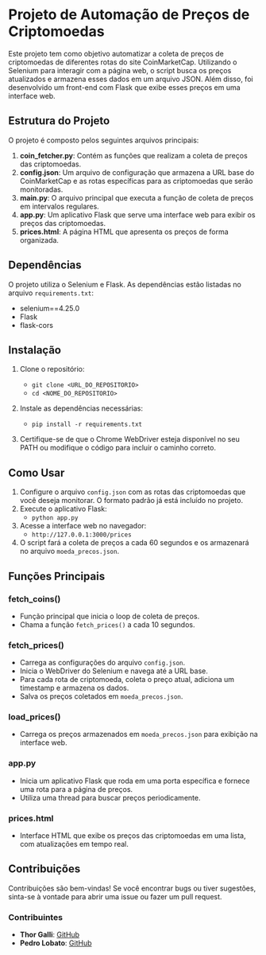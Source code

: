 # Projeto de Automação de Preços de Criptomoedas

Este projeto tem como objetivo automatizar a coleta de preços de criptomoedas de diferentes rotas do site CoinMarketCap. Utilizando o Selenium para interagir com a página web, o script busca os preços atualizados e armazena esses dados em um arquivo JSON. Além disso, foi desenvolvido um front-end com Flask que exibe esses preços em uma interface web.

## Estrutura do Projeto

O projeto é composto pelos seguintes arquivos principais:

1. **coin_fetcher.py**: Contém as funções que realizam a coleta de preços das criptomoedas.
2. **config.json**: Um arquivo de configuração que armazena a URL base do CoinMarketCap e as rotas específicas para as criptomoedas que serão monitoradas.
3. **main.py**: O arquivo principal que executa a função de coleta de preços em intervalos regulares.
4. **app.py**: Um aplicativo Flask que serve uma interface web para exibir os preços das criptomoedas.
5. **prices.html**: A página HTML que apresenta os preços de forma organizada.

## Dependências

O projeto utiliza o Selenium e Flask. As dependências estão listadas no arquivo `requirements.txt`:

- selenium==4.25.0
- Flask
- flask-cors

## Instalação

1. Clone o repositório:
   - `git clone <URL_DO_REPOSITORIO>`
   - `cd <NOME_DO_REPOSITORIO>`

2. Instale as dependências necessárias:
   - `pip install -r requirements.txt`

3. Certifique-se de que o Chrome WebDriver esteja disponível no seu PATH ou modifique o código para incluir o caminho correto.

## Como Usar

1. Configure o arquivo `config.json` com as rotas das criptomoedas que você deseja monitorar. O formato padrão já está incluído no projeto.
2. Execute o aplicativo Flask:
   - `python app.py`
3. Acesse a interface web no navegador:
   - `http://127.0.0.1:3000/prices`
4. O script fará a coleta de preços a cada 60 segundos e os armazenará no arquivo `moeda_precos.json`.

## Funções Principais

### fetch_coins()

- Função principal que inicia o loop de coleta de preços.
- Chama a função `fetch_prices()` a cada 10 segundos.

### fetch_prices()

- Carrega as configurações do arquivo `config.json`.
- Inicia o WebDriver do Selenium e navega até a URL base.
- Para cada rota de criptomoeda, coleta o preço atual, adiciona um timestamp e armazena os dados.
- Salva os preços coletados em `moeda_precos.json`.

### load_prices()

- Carrega os preços armazenados em `moeda_precos.json` para exibição na interface web.

### app.py

- Inicia um aplicativo Flask que roda em uma porta específica e fornece uma rota para a página de preços.
- Utiliza uma thread para buscar preços periodicamente.

### prices.html

- Interface HTML que exibe os preços das criptomoedas em uma lista, com atualizações em tempo real.

## Contribuições

Contribuições são bem-vindas! Se você encontrar bugs ou tiver sugestões, sinta-se à vontade para abrir uma issue ou fazer um pull request.

### Contribuintes

- **Thor Galli**: [GitHub](https://github.com/ThorGalli)
- **Pedro Lobato**: [GitHub](https://github.com/Pedrossl/)

